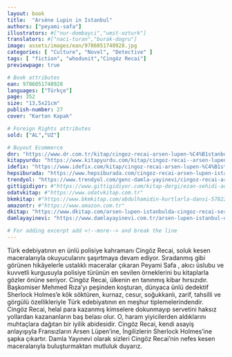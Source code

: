 ```yaml
---
layout: book
title:  "Arsène Lupin in Istanbul"
authors: ["peyami-safa"]
illustrators: #["nur-dombayci","umit-ozturk"]
translators: #["naci-turan","burak-dogru"]
image: assets/images/ean/9786051740928.jpg
categories: [ "Culture", "Novel", "Detective" ]
tags: [ "fiction", "whodunit","Cingöz Recai"]
previewpage: true

# Book attributes
ean: 9786051740928
languages: ["Türkçe"]
page: 352
size: "13,5x21cm"
publish-number: 27
cover: "Karton Kapak"

# Foreign Rights attributes
sold: ["AL","UZ"]

# Buyout Ecommerce
dnr: "https://www.dr.com.tr/kitap/cingoz-recai-arsen-lupen-%C4%B1stanbulda/peyami-safa/edebiyat/roman/polisiye/urunno=0000000673268"
kitapyurdu: "https://www.kitapyurdu.com/kitap/cingoz-recai--arsen-lupen-istanbulda/381668.html&filter_name=Arsen+L%C3%BCpen+%C4%B0stanbul%27da"
idefix: "https://www.idefix.com/kitap/cingoz-recai-arsen-lupen-%C4%B1stanbulda/peyami-safa/edebiyat/roman/polisiye/urunno=0000000673268"
hepsiburada: "https://www.hepsiburada.com/cingoz-recai-arsen-lupen-istanbulda-peyami-safa-p-KDAMLA40928"
trendyol: "https://www.trendyol.com/genc-damla-yayinevi/cingoz-recai-arsen-lupen-istanbulda-peyami-safa-genc-damla-yayinlari-p-3261837"
gittigidiyor: #"https://www.gittigidiyor.com/kitap-dergi/ezan-sehidi-adnan-menderes_pdp_732728793"
odatvkitap: #"https://www.odatvkitap.com.tr"
bkmkitap: #"https://www.bkmkitap.com/abdulhamidin-kurtlarla-dansi-578226"
amazontr: #"https://www.amazon.com.tr"
dkitap: "https://www.dkitap.com/arsen-lupen-istanbulda-cingoz-recai-serisi-12"
damlayayinevi: "https://www.damlayayinevi.com.tr/arsen-lupen-istanbul-da-cingoz-recai-serisi-12"

# For adding excerpt add <!--more--> and break the line
---
```

Türk edebiyatının en ünlü polisiye kahramanı Cingöz Recai, soluk kesen maceralarıyla okuyucularını şaşırtmaya devam ediyor. Sıradanmış gibi görünen hikâyelerle ustalıklı maceralar çıkaran Peyami Safa , akıcı üslubu ve kuvvetli kurgusuyla polisiye türünün en sevilen örneklerini bu kitaplarla gözler önüne seriyor.
Cingöz Recai, ülkenin en tanınmış kibar hırsızıdır. Başkomiser Mehmed Rıza’yı peşinden koşturan, dünyaca ünlü dedektif Sherlock Holmes’e kök söktüren, kurnaz, cesur, soğukkanlı, zarif, tahsilli ve görgülü özellikleriyle Türk edebiyatının en meşhur tiplemelerindendir. Cingöz Recai, helal para kazanmış kimselere dokunmayıp servetini haksız yollardan kazananların baş belası olur. O, haram yiyicilerden aldıklarını muhtaçlara dağıtan bir iyilik abidesidir. Cingöz Recai, kendi asayiş anlayışıyla Fransızların Arsen Lüpen’ine, İngilizlerin Sherlock Holmes’ine şapka çıkartır. Damla Yayınevi olarak sizleri Cingöz Recai’nin nefes kesen maceralarıyla buluşturmaktan mutluluk duyarız.
<!--more--> 